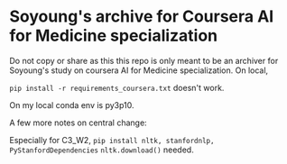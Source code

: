 # Soyoung's archive for Coursera AI for Medicine specialization

Do not copy or share as this this repo is only meant to be an archiver for Soyoung's study on coursera AI for Medicine specialization. 
On local, 

`pip install -r requirements_coursera.txt` doesn't work.

On my local conda env is py3p10.

A few more notes on central change:


Especially for C3_W2, 
`pip install nltk, stanfordnlp, PyStanfordDependencies`
`nltk.download()` needed.
